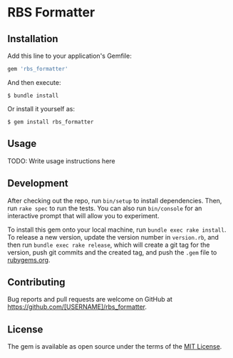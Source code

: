 # RBS Formatter

## Installation

Add this line to your application's Gemfile:

```ruby
gem 'rbs_formatter'
```

And then execute:

    $ bundle install

Or install it yourself as:

    $ gem install rbs_formatter

## Usage

TODO: Write usage instructions here

## Development

After checking out the repo, run `bin/setup` to install dependencies. Then, run `rake spec` to run the tests. You can also run `bin/console` for an interactive prompt that will allow you to experiment.

To install this gem onto your local machine, run `bundle exec rake install`. To release a new version, update the version number in `version.rb`, and then run `bundle exec rake release`, which will create a git tag for the version, push git commits and the created tag, and push the `.gem` file to [rubygems.org](https://rubygems.org).

## Contributing

Bug reports and pull requests are welcome on GitHub at https://github.com/[USERNAME]/rbs_formatter.

## License

The gem is available as open source under the terms of the [MIT License](https://opensource.org/licenses/MIT).
